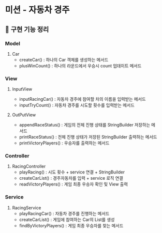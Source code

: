 # 미션 - 자동차 경주

## 📝 구현 기능 정리

### Model
1. Car
   - createCar() : 하나의 Car 객체를 생성하는 메서드
   - plusWinCount() : 하나의 라운드에서 우승시 count 업데이트 메서드

### View
1. InputView
    - inputRacingCar() : 자동차 경주에 참여할 차의 이름을 입력받는 메서드
    - inputTryCount() : 자동차 경주를 시도할 횟수를 입력받는 메서드 

2. OutPutView
   - appendRaceStatus() : 게임의 전체 진행 상태를 StringBuilder 저장하는 메서드
   - printRaceStatus() : 전체 진행 상태가 저장된 StringBuilder 출력하는 메서드
   - printVictoryPlayers() : 우승자를 출력하는 메서드

### Controller
1. RacingController
   - playRacing() : 시도 횟수 + service 연결 + StringBuilder
   - createCarList() : 경주자동차를 입력 + service 로직 연결
   - readVictoryPlayers() : 게임 최종 우승자 확인 및 View 출력
   
### Service
1. RacingService
   - playRacingCar() : 자동차 경주를 진행하는 메서드
   - createCarList() : 게임에 참여하는 Car의 List를 생성
   - findByVictoryPlayers() : 게임 최종 우승자를 찾는 메서드
